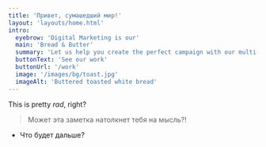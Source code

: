 ```yaml
---
title: 'Привет, сумашедший мир!'
layout: 'layouts/home.html'
intro:
  eyebrow: 'Digital Marketing is our'
  main: 'Bread & Butter'
  summary: 'Let us help you create the perfect campaign with our multi-faceted team of talented creatives.'
  buttonText: 'See our work'
  buttonUrl: '/work'
  image: '/images/bg/toast.jpg'
  imageAlt: 'Buttered toasted white bread'
---
```


This is pretty _rad_, right?
> Может эта заметка натолкнет тебя на мысль?!
- Что будет дальше?
